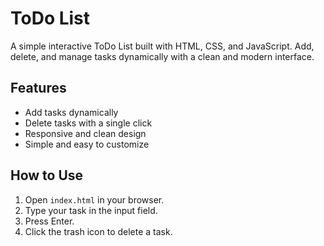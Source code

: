 # ToDo List

A simple interactive ToDo List built with HTML, CSS, and JavaScript. Add, delete, and manage tasks dynamically with a clean and modern interface.

## Features

- Add tasks dynamically
- Delete tasks with a single click
- Responsive and clean design
- Simple and easy to customize

## How to Use

1. Open `index.html` in your browser.
2. Type your task in the input field.
3. Press Enter.
4. Click the trash icon to delete a task.
